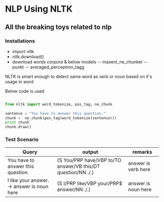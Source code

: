 # NLP Using NLTK
## All the breaking toys related to nlp

### Installations
- import nltk
- nltk.download()
- download *words corpora* & below models
-- maxent_ne_chunker
-- punkt
-- averaged_perceptron_tagg

	
NLTK is smart enough to detect same word as verb or noun based on it's usage in word 

Below code is used
```python

from nltk import word_tokenize, pos_tag, ne_chunk
 
sentence = "You have to answer this question."
chunk =  ne_chunk(pos_tag(word_tokenize(sentence)))
print chunk
chunk.draw()

```

### Test Scenario

|Query 								 | output 													    | remarks     			|
|------------------------------------|--------------------------------------------------------------|-----------------------|
| You have to answer this question.  | (S You/PRP have/VBP to/TO answer/VB this/DT question/NN ./.) | answer is verb here |
| I like your answer. -> answer is noun here | (S I/PRP like/VBP your/PRP$ answer/NN ./.) | answer is noun here |

